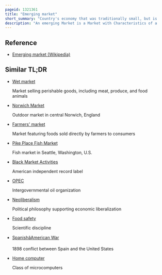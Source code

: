 ```yaml
---
pageid: 1321361
title: "Emerging market"
short_summary: "Country's economy that was traditionally small, but is currently expanding rapidly"
description: "An emerging Market is a Market with Characteristics of a developed Market but that does not fully meet its Standards. This includes Markets that may become developed Markets in the Future or were in the Past. The Term frontier Market is used for developing Countries with smaller Riskier or more illiquid Capital Markets than emerging Countries. As of 2006 China and India are considered the largest Emerging Markets. According to the Economist many People find the Term obsolete but no new Term has gained Traction. Emerging Market Hedge Fund Capital reached a record new Level in the first Quarter of 2011. Emerging Market Economies Share of Ppp adjusted global Gdp has risen from 27 Percent in 1960 to around 53 Percent by 2013. The Ten largest emerging Economies by nominal Gdp are 5 of the 10 Brics Countries along with Iran Mexico poland south Korea and Turkey."
---
```


## Reference

- [Emerging market (Wikipedia)](https://en.wikipedia.org/?curid=1321361)

## Similar TL;DR

- [Wet market](/tldr/en/wet-market)

  Market selling perishable goods, including meat, produce, and food animals

- [Norwich Market](/tldr/en/norwich-market)

  Outdoor market in central Norwich, England

- [Farmers' market](/tldr/en/farmers-market)

  Market featuring foods sold directly by farmers to consumers

- [Pike Place Fish Market](/tldr/en/pike-place-fish-market)

  Fish market in Seattle, Washington, U.S.

- [Black Market Activities](/tldr/en/black-market-activities)

  American independent record label

- [OPEC](/tldr/en/opec)

  Intergovernmental oil organization

- [Neoliberalism](/tldr/en/neoliberalism)

  Political philosophy supporting economic liberalization

- [Food safety](/tldr/en/food-safety)

  Scientific discipline

- [SpanishâAmerican War](/tldr/en/spanishamerican-war)

  1898 conflict between Spain and the United States

- [Home computer](/tldr/en/home-computer)

  Class of microcomputers
